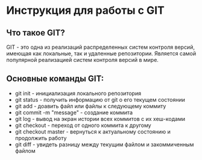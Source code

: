 # Инструкция для работы с GIT

## Что такое GIT?

GIT - это одна из реализаций распределенных систем контроля версий, имеющая как локальные, так и удаленные репозитории. Является самой популярной реализацией систем контроля версий в мире.

## Основные команды GIT:
* git init - инициализация локального репозитория
* git status - получить информацию от git о его текущем состоянии
* git add - доавить файл или файлы к следующему коммиту
* git commit -m "message" - создание коммита
* git log - вывод на экран истории всех коммитов с их хеш-кодами
* git checkout - переход от одного коммита к другому
* git checkout master - вернуться к актуальному состоянию и продолжить работу
* git diff - увидеть разницу между текущим файлом и закоммиченным файлом

